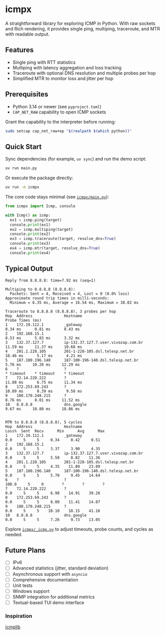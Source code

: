 # icmpx

A straightforward library for exploring ICMP in Python. With raw sockets and Rich rendering, it provides single ping, multiping, traceroute, and MTR with readable output.

## Features

- Single ping with RTT statistics
- Multiping with latency aggregation and loss tracking
- Traceroute with optional DNS resolution and multiple probes per hop
- Simplified MTR to monitor loss and jitter per hop

## Prerequisites

- Python 3.14 or newer (see `pyproject.toml`)
- `CAP_NET_RAW` capability to open ICMP sockets

Grant the capability to the interpreter before running:

```bash
sudo setcap cap_net_raw+ep "$(realpath $(which python))"
```

## Quick Start

Sync dependencies (for example, `uv sync`) and run the demo script:

```bash
uv run main.py
```

Or execute the package directly:

```bash
uv run -m icmpx
```

The core code stays minimal (see [`icmpx/main.py`](icmpx/main.py)):

```python
from icmpx import Icmp, console

with Icmp() as icmp:
  ex1 = icmp.ping(target)
  console.print(ex1)
  ex2 = icmp.multiping(target)
  console.print(ex2)
  ex3 = icmp.traceroute(target, resolve_dns=True)
  console.print(ex3)
  ex4 = icmp.mtr(target, resolve_dns=True)
  console.print(ex4)

```

## Typical Output

```text
Reply from 8.8.8.8: time=7.92 ms (seq=1)

Multiping to 8.8.8.8 (8.8.8.8):
  Packets: Sent = 4, Received = 4, Lost = 0 (0.0% loss)
Approximate round trip times in milli-seconds:
  Minimum = 6.35 ms, Average = 16.54 ms, Maximum = 38.02 ms

Traceroute to 8.8.8.8 (8.8.8.8), 3 probes per hop
Hop  Address              Hostname                                     Probe Times (ms)
1    172.19.112.1         _gateway                                      0.34 ms      0.81 ms      0.43 ms
2    192.168.15.1                                                      8.53 ms      5.83 ms      3.32 ms
3    132.37.127.7         ip-132.37.127.7.user.vivozap.com.br          11.59 ms     11.37 ms     10.68 ms
4    201.1.228.105        201-1-228-105.dsl.telesp.net.br              10.46 ms      5.17 ms      4.21 ms
5    187.100.196.140      187-100-196-140.dsl.telesp.net.br             5.76 ms     10.28 ms     12.29 ms
6    ?                    ?                                           * timeout    * timeout    * timeout
7    72.14.220.222        ?                                            11.88 ms      6.75 ms     11.34 ms
8    172.253.69.243       ?                                            10.89 ms      8.39 ms      9.58 ms
9    108.170.248.215      ?                                             8.76 ms      8.01 ms     11.52 ms
10   8.8.8.8              dns.google                                    9.67 ms     10.80 ms     18.86 ms


MTR to 8.8.8.8 (8.8.8.8), 5 cycles
Hop  Address              Hostname                                  Loss%  Sent  Recv      Min      Avg      Max
1    172.19.112.1         _gateway                                    0.0     5     5     0.34     0.42     0.51
2    192.168.15.1                                                     0.0     5     5     3.37     3.90     4.35
3    132.37.127.7         ip-132.37.127.7.user.vivozap.com.br         0.0     5     5     5.58     8.82    11.36
4    201.1.228.105        201-1-228-105.dsl.telesp.net.br             0.0     5     5     4.35    11.89    23.09
5    187.100.196.140      187-100-196-140.dsl.telesp.net.br           0.0     5     5     5.70     9.45    14.64
6    ?                    ?                                         100.0     5     0        ?        ?        ?
7    72.14.220.222        ?                                           0.0     5     5     6.98    14.91    39.26
8    172.253.69.243       ?                                           0.0     5     5     8.00    11.41    14.07
9    108.170.248.215      ?                                           0.0     5     5    10.10    18.15    41.16
10   8.8.8.8              dns.google                                  0.0     5     5     7.26     9.73    13.05
```

Explore [`icmpx/_icmp.py`](icmpx/_icmp.py) to adjust timeouts, probe counts, and cycles as needed.

## Future Plans

- [ ] IPv6
- [ ] Advanced statistics (jitter, standard deviation)
- [ ] Asynchronous support with `asyncio`
- [ ] Comprehensive documentation
- [ ] Unit tests
- [ ] Windows support
- [ ] SNMP integration for additional metrics
- [ ] Textual-based TUI demo interface

### Inspiration

[icmplib](https://github.com/ValentinBELYN/icmplib.git)
